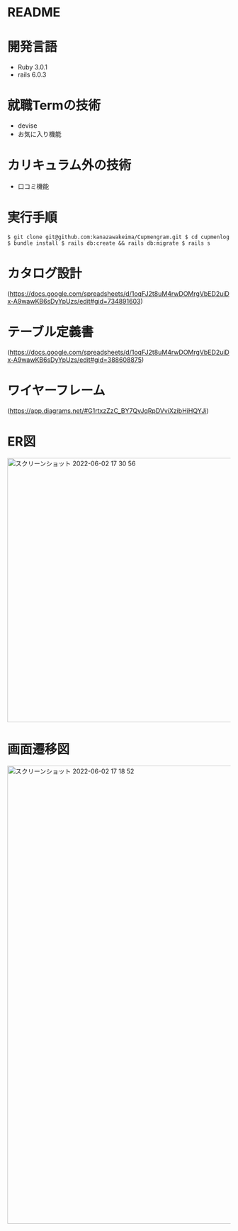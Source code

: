 # README
# 開発言語
  - Ruby 3.0.1
  - rails 6.0.3
# 就職Termの技術
  - devise
  - お気に入り機能
# カリキュラム外の技術
  - 口コミ機能
# 実行手順
  `$ git clone git@github.com:kanazawakeima/Cupmengram.git
   $ cd cupmenlog
   $ bundle install
   $ rails db:create && rails db:migrate
   $ rails s`

# カタログ設計
(https://docs.google.com/spreadsheets/d/1oqFJ2t8uM4rwDOMrgVbED2uiDx-A9wawKB6sDyYpUzs/edit#gid=734891603)
# テーブル定義書
(https://docs.google.com/spreadsheets/d/1oqFJ2t8uM4rwDOMrgVbED2uiDx-A9wawKB6sDyYpUzs/edit#gid=388608875)
# ワイヤーフレーム
(https://app.diagrams.net/#G1rtxzZzC_BY7QvJqRpDVviXzibHiHQYJi)

# ER図
<img width="596" alt="スクリーンショット 2022-06-02 17 30 56" src="https://user-images.githubusercontent.com/100675010/171588980-76c59f1d-20b7-470e-8055-7ced4f086ce1.png">

# 画面遷移図
<img width="1033" alt="スクリーンショット 2022-06-02 17 18 52" src="https://user-images.githubusercontent.com/100675010/171589104-4340ee3a-1c6c-49b5-a2f4-900cb87af789.png">
